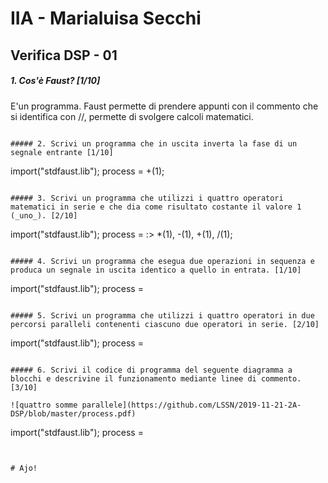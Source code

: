 # IIA - Marialuisa Secchi

## Verifica DSP - 01

##### 1. Cos'è Faust? [1/10]

E'un programma. Faust permette di prendere appunti con il commento che si identifica con //, permette di svolgere calcoli matematici.
```

##### 2. Scrivi un programma che in uscita inverta la fase di un segnale entrante [1/10]

```
import("stdfaust.lib");
process = +(1);

```

##### 3. Scrivi un programma che utilizzi i quattro operatori matematici in serie e che dia come risultato costante il valore 1 (_uno_). [2/10]

```
import("stdfaust.lib");
process = :> *(1), -(1), +(1), /(1);
```

##### 4. Scrivi un programma che esegua due operazioni in sequenza e produca un segnale in uscita identico a quello in entrata. [1/10]

```
import("stdfaust.lib");
process =
```

##### 5. Scrivi un programma che utilizzi i quattro operatori in due percorsi paralleli contenenti ciascuno due operatori in serie. [2/10]

```
import("stdfaust.lib");
process =
```

##### 6. Scrivi il codice di programma del seguente diagramma a blocchi e descrivine il funzionamento mediante linee di commento. [3/10]

![quattro somme parallele](https://github.com/LSSN/2019-11-21-2A-DSP/blob/master/process.pdf)

```
import("stdfaust.lib");
process =
```


# Ajo!

